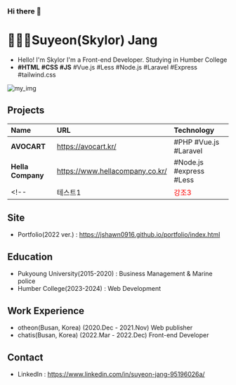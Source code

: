 ### Hi there 👋
# 🙋🏻‍♀️Suyeon(Skylor) Jang
- Hello! I'm Skylor
I'm a Front-end Developer.
Studying in Humber College
- **#HTML** **#CSS** **#JS** #Vue.js #Less #Node.js #Laravel #Express #tailwind.css
  
![my_img](./_readme/my_img.jpeg)
## Projects
|Name|URL|Technology|
|:---|:---|:---|
|**AVOCART**|https://avocart.kr/|#PHP #Vue.js #Laravel|
|**Hella Company**|https://www.hellacompany.co.kr/|#Node.js #express #Less|
<!-- |테스트1|<span style="color:red">강조3</span>|테스트3| -->

## Site
- Portfolio(2022 ver.) : https://jshawn0916.github.io/portfolio/index.html
## Education
- Pukyoung University(2015-2020) : Business Management & Marine police
- Humber College(2023-2024) : Web Development
## Work Experience
- otheon(Busan, Korea) (2020.Dec - 2021.Nov)
    Web publisher
- chatis(Busan, Korea) (2022.Mar - 2022.Dec)
    Front-end Developer
## Contact
- LinkedIn : https://www.linkedin.com/in/suyeon-jang-95196026a/

